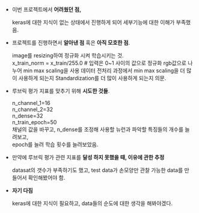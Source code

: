 - 이번 프로젝트에서 **어려웠던 점,**  


    keras에 대한 지식이 없는 상태에서 진행하게 되어 세부기능에 대한 이해가 부족했음.  

- 프로젝트를 진행하면서 **알아낸 점** 혹은 **아직 모호한 점**.  


    image를 resizing하여 정규화 시켜 학습시키는 것.  
    x_train_norm = x_train/255.0   # 입력은 0~1 사이의 값으로 정규화
    rgb값으로 나누어 min max scaling을 사용 데이터 전처리 과정에서 
    min max scaling을 더 많이 사용하게 되는지 Standardization를 더 많이 사용하게 되는지
    의문. 

- 루브릭 평가 지표를 맞추기 위해 **시도한 것들**.  


    n_channel_1=16  
    n_channel_2=32  
    n_dense=32  
    n_train_epoch=50  
    채널의 값을 바꾸고, n_dense를 조정해 사용할 뉴런과 파악할 특징들의 개수를 늘려보고,  
    epoch를 늘려 학습 횟수를 늘려보았음.  


- 만약에 루브릭 평가 관련 지표를 **달성 하지 못했을 때, 이유에 관한 추정**  


    datasat의 갯수가 부족하기도 했고, test data가 손모양만 관찰 가능한 data를 만들어서 확인해봤어야 함.  
- **자기 다짐**  


    keras에 대한 지식이 필요하고, data들의 순도에 대한 생각을 해봐야겠다.  
